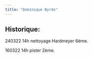 ```yaml
---
title: "Dominique Byrde"
---
```


## Historique:
240322 14h nettoyage Hardmeyer 6ème.

160322 14h pister 2ème.